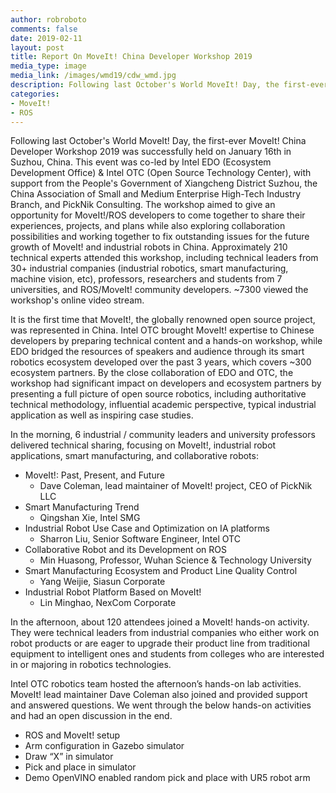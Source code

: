 ```yaml
---
author: robroboto
comments: false
date: 2019-02-11
layout: post
title: Report On MoveIt! China Developer Workshop 2019
media_type: image
media_link: /images/wmd19/cdw_wmd.jpg
description: Following last October's World MoveIt! Day, the first-ever MoveIt! China Developer Workshop 2019 was successfully held on Jan 16th in Suzhou, China.
categories:
- MoveIt!
- ROS
---
```


Following last October's World MoveIt! Day, the first-ever MoveIt! China Developer Workshop 2019 was successfully held on January 16th in Suzhou, China. This event was co-led by Intel EDO (Ecosystem Development Office) & Intel OTC (Open Source Technology Center), with support from the People's Government of Xiangcheng District Suzhou, the China Association of Small and Medium Enterprise High-Tech Industry Branch, and PickNik Consulting. The workshop aimed to give an opportunity for MoveIt!/ROS developers to come together to share their experiences, projects, and plans while also exploring collaboration possibilities and working together to fix outstanding issues for the future growth of MoveIt! and industrial robots in China. Approximately 210 technical experts attended this workshop, including technical leaders from 30+ industrial companies (industrial robotics, smart manufacturing, machine vision, etc), professors, researchers and students from 7 universities, and ROS/MoveIt! community developers. ~7300 viewed the workshop's online video stream.

It is the first time that MoveIt!, the globally renowned open source project, was represented in China. Intel OTC brought MoveIt! expertise to Chinese developers by preparing technical content and a hands-on workshop, while EDO bridged the resources of speakers and audience through its smart robotics ecosystem developed over the past 3 years, which covers ~300 ecosystem partners. By the close collaboration of EDO and OTC, the workshop had significant impact on developers and ecosystem partners by presenting a full picture of open source robotics, including authoritative technical methodology, influential academic perspective, typical industrial application as well as inspiring case studies.

In the morning, 6 industrial / community leaders and university professors delivered technical sharing, focusing on MoveIt!, industrial robot applications, smart manufacturing, and collaborative robots:

* MoveIt!: Past, Present, and Future
    * Dave Coleman, lead maintainer of MoveIt! project, CEO of PickNik LLC
* Smart Manufacturing Trend
    * Qingshan Xie, Intel SMG
* Industrial Robot Use Case and Optimization on IA platforms
    * Sharron Liu, Senior Software Engineer, Intel OTC
* Collaborative Robot and its Development on ROS
    * Min Huasong, Professor, Wuhan Science & Technology University
* Smart Manufacturing Ecosystem and Product Line Quality Control
    * Yang Weijie, Siasun Corporate
* Industrial Robot Platform Based on MoveIt!
    * Lin Minghao, NexCom Corporate

In the afternoon, about 120 attendees joined a MoveIt! hands-on activity. They were technical leaders from industrial companies who either work on robot products or are eager to upgrade their product line from traditional equipment to intelligent ones and students from colleges who are interested in or majoring in robotics technologies.

Intel OTC robotics team hosted the afternoon’s hands-on lab activities. MoveIt! lead maintainer Dave Coleman also joined and provided support and answered questions. We went through the below hands-on activities and had an open discussion in the end.

* ROS and MoveIt! setup
* Arm configuration in Gazebo simulator
* Draw “X” in simulator
* Pick and place in simulator
* Demo OpenVINO enabled random pick and place with UR5 robot arm

